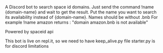 A Discord bot to search space id domains.
Just send the command !name {domain-name} and wait to get the result. Put the name you want to search its availability instead of {domain-name}. Names should be without .bnb
For example !name amazon returns : "domain amazon.bnb is not available" 

Powered by spaceid api


This bot is live on repl.it, so we need to have keep_alive.py file
starter.py is for discord limitations
